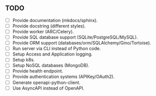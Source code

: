 ## TODO

* [ ] Provide documentation (mkdocs/sphinx).
* [ ] Provide docstring (different styles).
* [ ] Provide worker (ARC/Celery).
* [ ] Provide SQL database support (SQLite/PostgreSQL/MySQL).
* [ ] Provide ORM support (databases/orm/SQLAlchemy/Gino/Tortoise).
* [ ] Run server via CLI instead of Python code.
* [ ] Setup Access and Application logging.
* [ ] Setup k8s.
* [ ] Setup NoSQL databases (MongoDB).
* [ ] Provide health endpoint.
* [ ] Provide authentication systems (APIKey/OAuth2).
* [ ] Generate openapi-python-client.
* [ ] Use AsyncAPI instead of OpenAPI.
